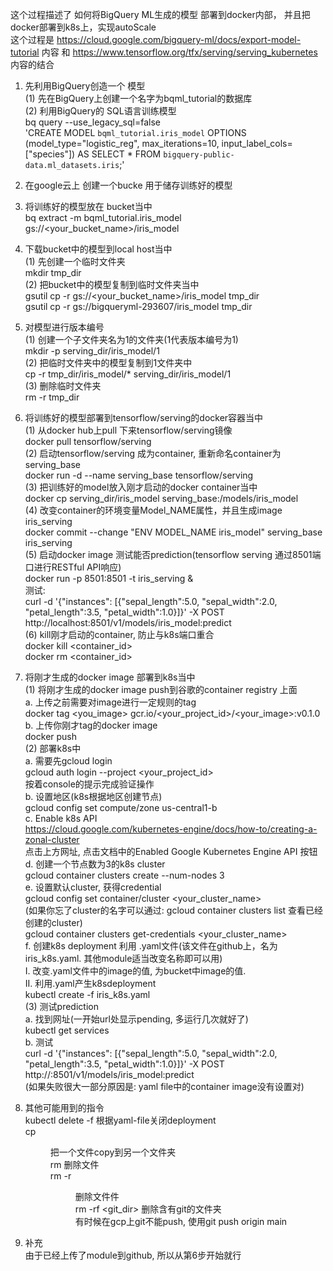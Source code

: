 这个过程描述了 如何将BigQuery ML生成的模型 部署到docker内部， 并且把docker部署到k8s上，实现autoScale  
这个过程是 https://cloud.google.com/bigquery-ml/docs/export-model-tutorial 内容 和 https://www.tensorflow.org/tfx/serving/serving_kubernetes 内容的结合    
1. 先利用BigQuery创造一个 模型  
    (1) 先在BigQuery上创建一个名字为bqml_tutorial的数据库    
    (2) 利用BigQuery的 SQL语言训练模型  
    bq query --use_legacy_sql=false \
  'CREATE MODEL `bqml_tutorial.iris_model`
  OPTIONS (model_type="logistic_reg",
      max_iterations=10, input_label_cols=["species"])
  AS SELECT
    *
  FROM
    `bigquery-public-data.ml_datasets.iris`;'  
  
2. 在google云上 创建一个bucke 用于储存训练好的模型  
 
3. 将训练好的模型放在 bucket当中  
  bq extract -m bqml_tutorial.iris_model gs://<your_bucket_name>/iris_model  

4. 下载bucket中的模型到local host当中  
  (1) 先创建一个临时文件夹  
    mkdir tmp_dir  
  (2) 把bucket中的模型复制到临时文件夹当中  
    gsutil cp -r gs://<your_bucket_name>/iris_model tmp_dir  
    gsutil cp -r gs://bigqueryml-293607/iris_model tmp_dir 
    
5. 对模型进行版本编号  
  (1) 创建一个子文件夹名为1的文件夹(1代表版本编号为1)  
    mkdir -p serving_dir/iris_model/1   
  (2) 把临时文件夹中的模型复制到1文件夹中  
    cp -r tmp_dir/iris_model/* serving_dir/iris_model/1   
  (3) 删除临时文件夹  
    rm -r tmp_dir  
    
6. 将训练好的模型部署到tensorflow/serving的docker容器当中  
  (1) 从docker hub上pull 下来tensorflow/serving镜像  
    docker pull tensorflow/serving   
  (2) 启动tensorflow/serving 成为container, 重新命名container为serving_base     
    docker run -d --name serving_base tensorflow/serving   
  (3) 把训练好的model放入刚才启动的docker container当中    
    docker cp serving_dir/iris_model serving_base:/models/iris_model  
  (4) 改变container的环境变量Model_NAME属性，并且生成image iris_serving   
    docker commit --change "ENV MODEL_NAME iris_model" serving_base iris_serving  
  (5) 启动docker image 测试能否prediction(tensorflow serving 通过8501端口进行RESTful API响应)  
    docker run -p 8501:8501 -t iris_serving &  
    测试:  
      curl -d '{"instances": [{"sepal_length":5.0, "sepal_width":2.0, "petal_length":3.5, "petal_width":1.0}]}' -X POST http://localhost:8501/v1/models/iris_model:predict  
  (6) kill刚才启动的container, 防止与k8s端口重合   
    docker kill <container_id>  
    docker rm <container_id>  
    
 7. 将刚才生成的docker image 部署到k8s当中  
  (1) 将刚才生成的docker image push到谷歌的container registry 上面  
      a. 上传之前需要对image进行一定规则的tag  
        docker tag <you_image> gcr.io/<your_project_id>/<your_image>:v0.1.0  
      b.  上传你刚才tag的docker image  
        docker push <you-pre-taged-image>   
  (2) 部署k8s中  
      a. 需要先gcloud login  
        gcloud auth login --project <your_project_id>  
        按着console的提示完成验证操作  
      b. 设置地区(k8s根据地区创建节点)   
        gcloud config set compute/zone us-central1-b  
      c. Enable k8s API  
        https://cloud.google.com/kubernetes-engine/docs/how-to/creating-a-zonal-cluster   
        点击上方网址, 点击文档中的Enabled Google Kubernetes Engine API 按钮  
      d. 创建一个节点数为3的k8s cluster  
        gcloud container clusters create <name your cluster> --num-nodes 3  
      e. 设置默认cluster, 获得credential  
        gcloud config set container/cluster <your_cluster_name>  
        (如果你忘了cluster的名字可以通过: gcloud container clusters list 查看已经创建的cluster)  
        gcloud container clusters get-credentials <your_cluster_name>  
      f. 创建k8s deployment 利用 .yaml文件(该文件在github上，名为iris_k8s.yaml. 其他module适当改变名称即可以用)  
        I. 改变.yaml文件中的image的值, 为bucket中image的值.  
        II. 利用.yaml产生k8sdeployment  
            kubectl create -f iris_k8s.yaml   
  (3) 测试prediction   
      a. 找到网址(一开始url处显示pending, 多运行几次就好了)   
        kubectl get services    
      b. 测试  
        curl -d '{"instances": [{"sepal_length":5.0, "sepal_width":2.0, "petal_length":3.5, "petal_width":1.0}]}' -X POST http://<k8s url>:8501/v1/models/iris_model:predict  
      (如果失败很大一部分原因是: yaml file中的container image没有设置对)  
  
  8. 其他可能用到的指令  
    kubectl delete -f <yaml-file> 根据yaml-file关闭deployment  
    cp <file> <dir> 把一个文件copy到另一个文件夹  
    rm <file> 删除文件  
    rm -r <dir> 删除文件件  
    rm -rf <git_dir> 删除含有git的文件夹  
    有时候在gcp上git不能push, 使用git push origin main  
  9. 补充  
    由于已经上传了module到github, 所以从第6步开始就行  
    
     
  
    
  
  
  
  


